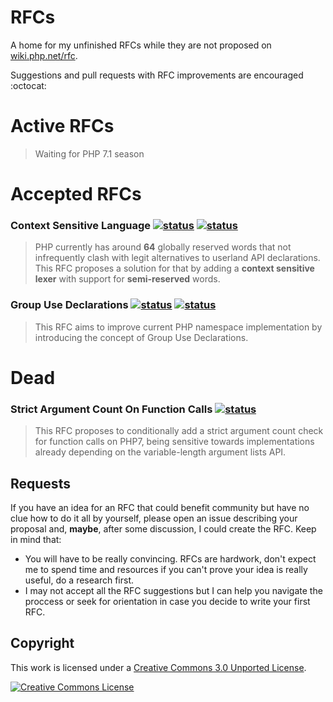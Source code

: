 # RFCs

A home for my unfinished RFCs while they are not proposed on [wiki.php.net/rfc](https://wiki.php.net/rfc).

Suggestions and pull requests with RFC improvements are encouraged :octocat:

# Active RFCs

> Waiting for PHP 7.1 season

# Accepted RFCs

### Context Sensitive Language [![status](https://img.shields.io/badge/Status-Accepted-green.svg?style=flat-square)](https://wiki.php.net/rfc/context_sensitive_lexer) [![status](https://img.shields.io/badge/Merged-✓-grey.svg?style=flat-square)](https://github.com/php/php-src/pull/1221)

> PHP currently has around **64** globally reserved words that not infrequently clash with legit alternatives to userland API declarations. This RFC proposes a solution for that by adding a **context sensitive lexer** with support for **semi-reserved** words.

### Group Use Declarations [![status](https://img.shields.io/badge/Status-Accepted-green.svg?style=flat-square)](https://wiki.php.net/rfc/group_use_declarations) [![status](https://img.shields.io/badge/Merged-✓-grey.svg?style=flat-square)](https://github.com/php/php-src/pull/1005)

> This RFC aims to improve current PHP namespace implementation by introducing the concept of Group Use Declarations.


# Dead

### Strict Argument Count On Function Calls [![status](https://img.shields.io/badge/Status-Withdrawn-ccc.svg?style=flat-square)](https://wiki.php.net/rfc/strict_argcount)

> This RFC proposes to conditionally add a strict argument count check for function calls on PHP7, being sensitive towards implementations already depending on the variable-length argument lists API.

## Requests

If you have an idea for an RFC that could benefit community but have no clue how to do it all by yourself, please open an issue describing your proposal and, **maybe**, after some discussion, I could create the RFC. Keep in mind that:

- You will have to be really convincing. RFCs are hardwork, don't expect me to spend time and resources if you can't prove your idea is really useful, do a research first.
- I may not accept all the RFC suggestions but I can help you navigate the proccess or seek for orientation in case you decide to write your first RFC.

## Copyright

This work is licensed under a [Creative Commons 3.0 Unported License](http://creativecommons.org/licenses/by-nc-sa/3.0/).

<a rel="license" href="http://creativecommons.org/licenses/by-nc-sa/3.0/">
    <img alt="Creative Commons License" src="https://i.creativecommons.org/l/by-nc-sa/3.0/88x31.png" />
</a>
